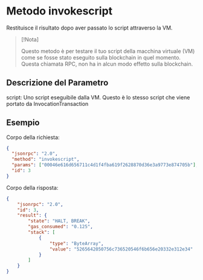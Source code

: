# Metodo invokescript

Restituisce il risultato dopo aver passato lo script attraverso la VM.

> [!Nota]
>
> Questo metodo è per testare il tuo script della macchina virtuale (VM) come se fosse stato eseguito sulla blockchain in quel momento. Questa chiamata RPC, non ha in alcun modo effetto sulla blockchain.

## Descrizione del Parametro

script: Uno script eseguibile dalla VM. Questo è lo stesso script che viene portato da InvocationTransaction

## Esempio

Corpo della richiesta:

```json
{
  "jsonrpc": "2.0",
  "method": "invokescript",
  "params": ["00046e616d656711c4d1f4fba619f2628870d36e3a9773e874705b"],
  "id": 3
}
```

Corpo della risposta:

```json
{
    "jsonrpc": "2.0",
    "id": 3,
    "result": {
        "state": "HALT, BREAK",
        "gas_consumed": "0.125",
        "stack": [
            {
                "type": "ByteArray",
                "value": "5265642050756c736520546f6b656e20332e312e34"
            }
        ]
    }
}
```
